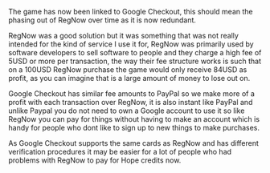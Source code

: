 ---
---
The game has now been linked to Google Checkout, this should mean the phasing out of RegNow over time as it is now redundant.

RegNow was a good solution but it was something that was not really intended for the kind of service I use it for, RegNow was primarily used by software developers to sell software to people and they charge a high fee of 5USD or more per transaction, the way their fee structure works is such that on a 100USD RegNow purchase the game would only receive 84USD as profit, as you can imagine that is a large amount of money to lose out on.

Google Checkout has similar fee amounts to PayPal so we make more of a profit with each transaction over RegNow, it is also instant like PayPal and unlike Paypal you do not need to own a Google account to use it so like RegNow you can pay for things without having to make an account which is handy for people who dont like to sign up to new things to make purchases.

As Google Checkout supports the same cards as RegNow and has different verification procedures it may be easier for a lot of people who had problems with RegNow to pay for Hope credits now.